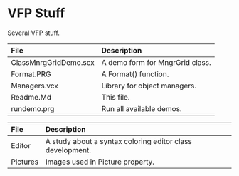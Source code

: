 # VFP Stuff

Several VFP stuff.

File | Description
:---  | :---
ClassMnrgGridDemo.scx | A demo form for MngrGrid class.
Format.PRG | A Format() function.
Managers.vcx | Library for object managers.
Readme.Md | This file.
rundemo.prg | Run all available demos.

File | Description
:---  | :---
Editor | A study about a syntax coloring editor class development.
Pictures | Images used in Picture property.
